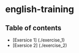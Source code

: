 # english-training


## Table of contents
- [Exersice 1] (./exercise_1)
- [Exersice 2] (./exercise_2)